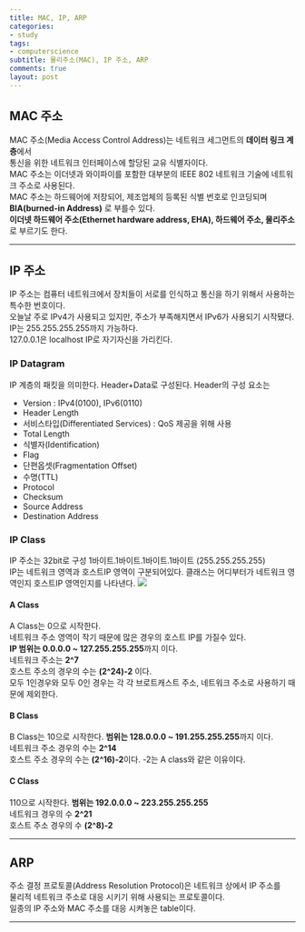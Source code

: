 ```yaml
---
title: MAC, IP, ARP
categories:
- study
tags:
- computerscience
subtitle: 물리주소(MAC), IP 주소, ARP
comments: true
layout: post
---
```


## MAC 주소
MAC 주소(Media Access Control Address)는 네트워크 세그먼트의 **데이터 링크 계층**에서  
통신을 위한 네트워크 인터페이스에 할당된 교유 식별자이다.  
MAC 주소는 이더넷과 와이파이를 포함한 대부분의 IEEE 802 네트워크 기술에 네트워크 주소로 사용된다.  
MAC 주소는 하드웨어에 저장되어, 제조업체의 등록된 식별 번호로 인코딩되며 **BIA(burned-in Address)**  로 부를수 있다.  
**이더넷 하드웨어 주소(Ethernet hardware address, EHA), 하드웨어 주소, 물리주소**로 부르기도 한다.

---
## IP 주소
IP 주소는 컴퓨터 네트워크에서 장치들이 서로를 인식하고 통신을 하기 위해서 사용하는 특수한 번호이다.  
오늘날 주로 IPv4가 사용되고 있지만, 주소가 부족해지면서 IPv6가 사용되기 시작됐다.
IP는 255.255.255.255까지 가능하다.  
127.0.0.1은 localhost IP로 자기자신을 가리킨다.

### IP Datagram
IP 계층의 패킷을 의미한다. Header+Data로 구성된다.
Header의 구성 요소는
- Version : IPv4(0100), IPv6(0110)
- Header Length
- 서비스타입(Differentiated Services) : QoS 제공을 위해 사용
- Total Length
- 식별자(Identification)
- Flag
- 단편옵셋(Fragmentation Offset)
- 수명(TTL)
- Protocol
- Checksum
- Source Address
- Destination Address  


  
### IP Class
IP 주소는 32bit로 구성 1바이트.1바이트.1바이트.1바이트 (255.255.255.255)  
IP는 네트워크 영역과 호스트IP 영역이 구분되어있다.
클래스는 어디부터가 네트워크 영역인지 호스트IP 영역인지를 나타낸다.
<img src="https://t1.daumcdn.net/cfile/tistory/99068D495BE8101D34"/> 

#### A Class
A Class는 0으로 시작한다.  
네트워크 주소 영역이 작기 때문에 많은 경우의 호스트 IP를 가질수 있다.  
**IP 범위는 0.0.0.0 ~ 127.255.255.255**까지 이다.  
네트워크 주소는 **2^7**  
호스트 주소의 경우의 수는 **(2^24)-2** 이다.  
모두 1인경우와 모두 0인 경우는 각 각 브로트캐스트 주소, 네트워크 주소로 사용하기 때문에 제외한다.

#### B Class
B Class는 10으로 시작한다.
**범위는 128.0.0.0 ~ 191.255.255.255**까지 이다.  
네트워크 주소 경우의 수는 **2^14**  
호스트 주소 경우의 수는 **(2^16)-2**이다.
-2는 A class와 같은 이유이다.

#### C Class
110으로 시작한다.
**범위는 192.0.0.0 ~ 223.255.255.255**  
네트워크 경우의 수 **2^21**  
호스트 주소 경우의 수 **(2^8)-2**

---

## ARP
주소 결정 프로토콜(Address Resolution Protocol)은 네트워크 상에서 IP 주소를  
물리적 네트워크 주소로 대응 시키기 위해 사용되는 프로토콜이다.  
일종의 IP 주소와 MAC 주소를 대응 시켜놓은 table이다.

---
